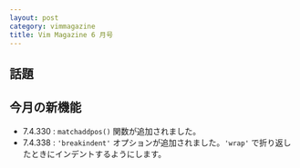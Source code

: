 ```yaml
---
layout: post
category: vimmagazine
title: Vim Magazine 6 月号
---
```


## 話題

## 今月の新機能

- 7.4.330 : `matchaddpos()` 関数が追加されました。
- 7.4.338 : `'breakindent'` オプションが追加されました。`'wrap'` で折り返したときにインデントするようにします。

